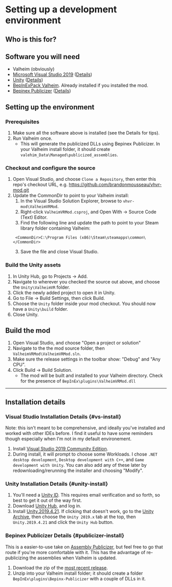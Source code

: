# Setting up a development environment

## Who is this for?

## Software you will need
* Valheim (obviously)
* [Microsoft Visual Studio 2019](https://visualstudio.microsoft.com/vs/) ([Details](#vs-install))
* [Unity](https://unity3d.com/get-unity/download) ([Details](#unity-install))
* [BepInExPack Valheim](https://valheim.thunderstore.io/package/denikson/BepInExPack_Valheim/). Already installed if you installed the mod.
* [Bepinex Publicizer](https://github.com/MrPurple6411/Bepinex-Tools/releases) ([Details](#publicizer-install))

## Setting up the environment
### Prerequisites
1. Make sure all the software above is installed (see the Details for tips).
2. Run Valheim once.
   * This will generate the publicized DLLs using Bepinex Publicizer. In your Valheim install folder, it should create `valehim_Data\Managed\publicized_assemblies`.

### Checkout and configure the source
1. Open Visual Studio, and choose `Clone a Repository`, then enter this repo's checkout URL, e.g.
   https://github.com/brandonmousseau/vhvr-mod.git
2. Update the CommonDir to point to your Valheim install:
    1. In the Visual Studio Solution Explorer, browse to `vhvr-mod\ValheimVRMod`.
    2. Right-click `ValheimVRMod.csproj`, and Open With -> Source Code (Text) Editor. 
    3. Find the following line and update the path to point to your Steam library folder containing Valheim:
    ```
     <CommonDir>C:\Program Files (x86)\Steam\steamapps\common\</CommonDir>
    ```
    3. Save the file and close Visual Studio.

### Build the Unity assets
1. In Unity Hub, go to Projects -> Add. 
2. Navigate to wherever you checked the source out above, and choose the `Unity\ValheimVR` folder.
3. Click the newly added project to open it in Unity.
4. Go to File -> Build Settings, then click Build.
5. Choose the `Unity` folder inside your mod checkout. You should now have a `Unity\build` folder.
6. Close Unity.

## Build the mod
1. Open Visual Studio, and choose "Open a project or solution"
2. Navigate to the the mod source folder, then `ValheimVRMod\ValheimVRMod.sln`.
3. Make sure the release settings in the toolbar show: "Debug" and "Any CPU".
4. Click Build -> Build Solution.
    * The mod will be built and installed to your Valheim directory. Check for the presence of `BepInEx\plugins\ValheimVRMod.dll`

<hr>

## Installation details

### Visual Studio Installation Details {#vs-install}
Note: this isn't meant to be comprehensive, and ideally you've installed and worked with other IDEs before. I find
it useful to have some reminders though especially when I'm not in my default environement.

1. Install [Visual Studio 2019 Community Edition](https://visualstudio.microsoft.com/vs/).
2. During install, it will prompt to choose some Workloads. I chose `.NET
   desktop development`, `Desktop development with C++`, and `Game development
   with Unity`. You can also add any of these later by redownloading/rerunning the installer and choosing "Modify".

### Unity Installation Details {#unity-install}
1. You'll need a [Unity ID](https://id.unity.com/account/new). This requires
   email verification and so forth, so best to get it out of the way first.
2. Download [Unity Hub](https://unity3d.com/get-unity/download), and log in.
3. Install [Unity.2019.4.21](unityhub://2019.4.21f1/b76dac84db26). If clicking that doesn't work, go to the
   [Unity Archive](https://unity3d.com/get-unity/download/archive), then choose the `Unity 2019.x` tab at the
   top, then `Unity.2019.4.21` and click the `Unity Hub` button.

### Bepinex Publicizer Details {#publicizer-install}

This is a easier-to-use take on [Assembly Publicizer](https://github.com/CabbageCrow/AssemblyPublicizer),
but feel free to go that route if you're more comfortable with it. This has the advantage of re-publicizing the assemblies
when Valheim is updated.

1. Download the zip of the [most recent release](https://github.com/MrPurple6411/Bepinex-Tools/releases/latest).
2. Unzip into your Valheim install folder; it should create a folder `BepInEx\plugins\Bepinx-Publicizer` with a couple of
   DLLs in it.
